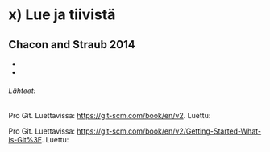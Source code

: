 # x) Lue ja tiivistä

## Chacon and Straub 2014

-
-

###### Lähteet:

Pro Git. Luettavissa: https://git-scm.com/book/en/v2. Luettu: 

Pro Git. Luettavissa: https://git-scm.com/book/en/v2/Getting-Started-What-is-Git%3F. Luettu: 
